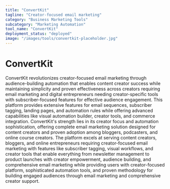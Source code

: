 ```yaml
---
title: "ConvertKit"
tagline: "Creator-focused email marketing"
category: "Business Marketing Tools"
subcategory: "Marketing Automation"
tool_name: "ConvertKit"
deployment_status: "deployed"
image: "/images/tools/convertkit-placeholder.jpg"
---
```


# ConvertKit

ConvertKit revolutionizes creator-focused email marketing through audience-building automation that enables content creator success while maintaining simplicity and proven effectiveness across creators requiring email marketing and digital entrepreneurs needing creator-specific tools with subscriber-focused features for effective audience engagement. This platform provides extensive features for email sequences, subscriber tagging, landing pages, and automation rules while offering advanced capabilities like visual automation builder, creator tools, and commerce integration. ConvertKit's strength lies in its creator focus and automation sophistication, offering complete email marketing solution designed for content creators and proven adoption among bloggers, podcasters, and online course creators. The platform excels at serving content creators, bloggers, and online entrepreneurs requiring creator-focused email marketing with features like subscriber tagging, visual workflows, and creator tools that enable everything from newsletter management to product launches with creator empowerment, audience building, and comprehensive email marketing while providing users with creator-focused platform, sophisticated automation tools, and proven methodology for building engaged audiences through email marketing and comprehensive creator support.
